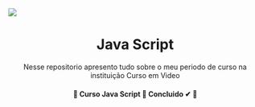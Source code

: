 <img src="https://img.shields.io/static/v1?label=JavaScript(Básico)&message=Concluido&color=ffff00&style=for-the-badge&logo=JavaScript"/> 

<h1 align="center">Java Script</h1>
<p align="center">Nesse repositorio apresento tudo sobre o meu periodo de curso na instituição Curso em Video</p>

<h4 align="center"> 
	🚧  Curso Java Script 🚀 Concluido ✔ 🚧
</h4>

